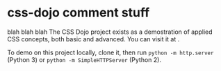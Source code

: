 # css-dojo comment stuff
 blah blah blah
The CSS Dojo project exists as a demostration of applied CSS concepts,
both basic and advanced. You can visit it at <INSERT-URL-HERE>.

To demo on this project locally, clone it, then run `python -m http.server` (Python 3) or `python -m SimpleHTTPServer` (Python 2).
